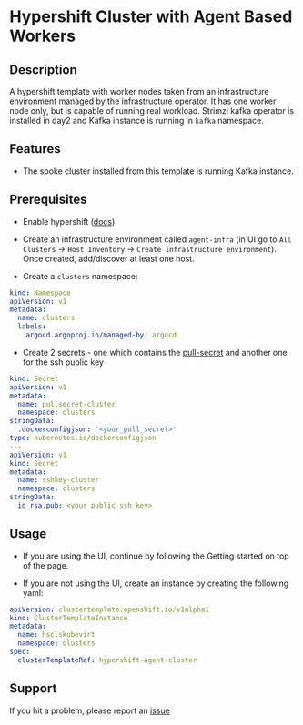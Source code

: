 # Hypershift Cluster with Agent Based Workers

## Description
A hypershift template with worker nodes taken from an infrastructure environment managed by the infrastructure operator. It has one worker node only, but is capable of running real workload. Strimzi kafka operator is installed in day2 and Kafka instance is running in `kafka` namespace.

## Features
- The spoke cluster installed from this template is running Kafka instance.

## Prerequisites
- Enable hypershift ([docs](https://access.redhat.com/documentation/en-us/red_hat_advanced_cluster_management_for_kubernetes/2.7/html-single/clusters/index#hosted-enable-feature-aws))
- Create an infrastructure environment called `agent-infra` (in UI go to `All Clusters` -> `Host Inventory` -> `Create infrastructure environment`). Once created, add/discover at least one host.

- Create a `clusters` namespace: 
```yaml
kind: Namespace
apiVersion: v1
metadata:
  name: clusters
  labels:
    argocd.argoproj.io/managed-by: argocd
```
- Create 2 secrets - one which contains the [pull-secret](https://console.redhat.com/openshift/install/pull-secret) and another one for the ssh public key
```yaml
kind: Secret
apiVersion: v1
metadata:
  name: pullsecret-cluster
  namespace: clusters
stringData:
  .dockerconfigjson: '<your_pull_secret>'
type: kubernetes.io/dockerconfigjson
---
apiVersion: v1
kind: Secret
metadata:
  name: sshkey-cluster
  namespace: clusters
stringData:
  id_rsa.pub: <your_public_ssh_key>
```

## Usage
- If you are using the UI, continue by following the Getting started on top of the page.

- If you are not using the UI, create an instance by creating the following yaml:

```yaml
apiVersion: clustertemplate.openshift.io/v1alpha1
kind: ClusterTemplateInstance
metadata:
  name: hsclskubevirt
  namespace: clusters
spec:
  clusterTemplateRef: hypershift-agent-cluster
```

## Support
If you hit a problem, please report an [issue](https://github.com/stolostron/cluster-templates-manifests/issues)